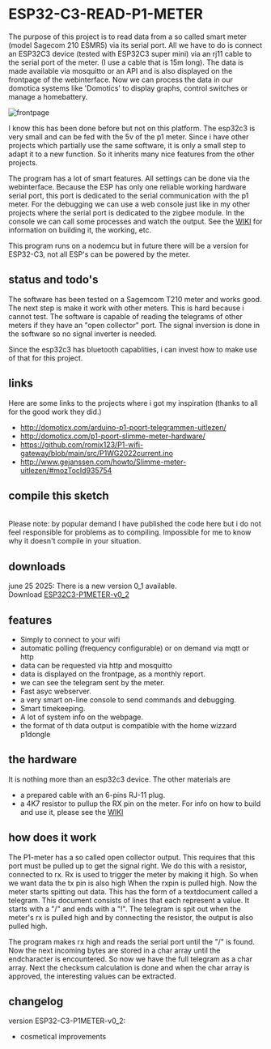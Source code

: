 # ESP32-C3-READ-P1-METER

The purpose of this project is to read data from a so called smart meter (model Sagecom 210 ESMR5) via its serial port. All we have to do is connect an ESP32C3 device (tested with ESP32C3 super mini) via an rj11 cable to the serial port of the meter. (I use a cable that is 15m long). The data is made available via mosquitto or an API and is also displayed on the frontpage of the webinterface.  Now we can process the data in our domotica systems like 'Domotics' to display graphs, control switches or manage a homebattery.<br>

![frontpage](https://github.com/patience4711/ESP-READ-P1-METER/assets/12282915/bb65cf1f-f6bf-4e1c-ae48-c379628f3a7a)<br>

I know this has been done before but not on this platform. The esp32c3 is very small and can be fed with the 5v of the p1 meter. Since i have other projects which partially use the same software, it is only a small step to adapt it to a new function. So it inherits many nice features from the other projects. 

The program has a lot of smart features. All settings can be done via the webinterface. Because the ESP has only one reliable working hardware serial port, this port is dedicated to the serial communication with the p1 meter. For the debugging we can use a web console just like in my other projects where the serial port is dedicated to the zigbee module. In the console we can call some processes and watch the output. 
See the [WIKI](https://github.com/patience4711/ESP-READ-P1-METER/wiki/GENERAL) for information on building it, the working, etc. 

This program runs on a nodemcu but in future there will be a version for ESP32-C3, not all ESP's can be powered by the meter.

## status and todo's
The software has been tested on a Sagemcom T210 meter and works good.
The next step is make it work with other meters. This is hard because i cannot test. The software is capable of reading the telegrams of other meters if they have an "open collector" port. The signal inversion is done in the software so no signal inverter is needed.

Since the esp32c3 has bluetooth capablities, i can invest how to make use of that for this project.

## links
Here are some links to the projects where i got my inspiration (thanks to all for the good work they did.)
 * http://domoticx.com/arduino-p1-poort-telegrammen-uitlezen/
 * http://domoticx.com/p1-poort-slimme-meter-hardware/
 * https://github.com/romix123/P1-wifi-gateway/blob/main/src/P1WG2022current.ino
 * http://www.gejanssen.com/howto/Slimme-meter-uitlezen/#mozTocId935754

## compile this sketch
<br>Please note: by popular demand I have published the code here but i do not feel responsible for problems as to compiling. Impossible for me to know why it doesn't compile in your situation.

## downloads
june 25 2025: There is a new version 0_1 available.<br> 
Download [ESP32C3-P1METER-v0_2](https://github.com/patience4711/ESP32-C3-READ-P1-METER/blob/main/ESP32C3-P1METER-v0_2.ino.esp32c3.bin)<br>

## features
- Simply to connect to your wifi
- automatic polling (frequency configurable) or on demand via mqtt or http
- data can be requested via http and mosquitto
- data is displayed on the frontpage, as a monthly report.
- we can see the telegram sent by the meter.
- Fast asyc webserver.
- a very smart on-line console to send commands and debugging.
- Smart timekeeping.
- A lot of system info on the webpage.
- the format of th data output is compatible with the home wizzard p1dongle

## the hardware
It is nothing more than an esp32c3 device. The other materials are
- a prepared cable with an 6-pins RJ-11 plug.
- a 4K7 resistor to pullup the RX pin on the meter.
For info on how to build and use it, please see the <a href='https://github.com/patience4711/read-APSystems-YC600-QS1-DS3/wiki'>WIKI</a>

## how does it work
The P1-meter has a so called open collector output. This requires that this port must be pulled up to get the signal right. We do this with a resistor, connected to rx. Rx is used to trigger the meter by making it high. So when we want data the tx pin is also high When the rxpin is pulled high. Now the meter starts spitting out data. This has the form of a textdocument called a telegram. This document consists of lines that each represent a value.
It starts with a "/" and ends with a "!". The telegram is spit out when the meter's rx is pulled high and by connecting the resistor, the output is also pulled high.

The program makes rx high and reads the serial port until the "/" is found. Now the next incoming bytes are stored in a char array until the endcharacter is encountered. So now we have the full telegram as a char array.
Next the checksum calculation is done and when the char array is approved, the interesting values can be extracted.

## changelog ##
version ESP32-C3-P1METER-v0_2:
  - cosmetical improvements
